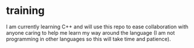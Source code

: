 training
========

I am currently learning C++ and will use this repo to ease collaboration with anyone caring to help me learn my way around the language (I am not programming in other languages so this will take time and patience).
